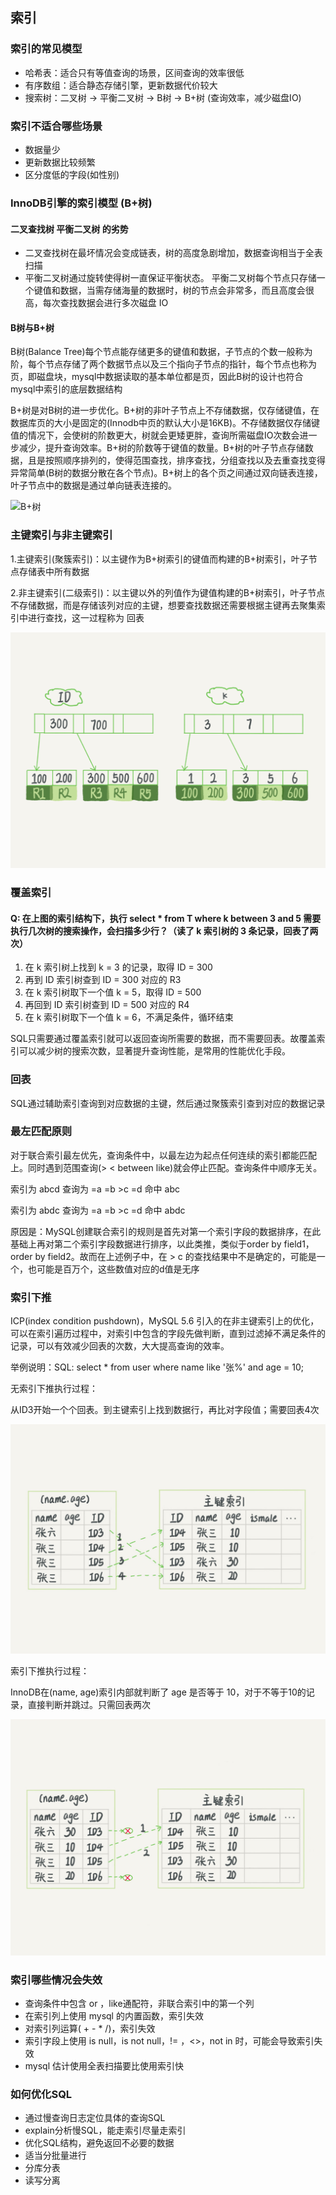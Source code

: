 ## 索引

### 索引的常见模型

+ 哈希表：适合只有等值查询的场景，区间查询的效率很低
+ 有序数组：适合静态存储引擎，更新数据代价较大
+ 搜索树：二叉树 -> 平衡二叉树 -> B树 -> B+树 (查询效率，减少磁盘IO)

### 索引不适合哪些场景

+ 数据量少
+ 更新数据比较频繁
+ 区分度低的字段(如性别)

### InnoDB引擎的索引模型  (B+树)

#### 二叉查找树 平衡二叉树 的劣势

+ 二叉查找树在最坏情况会变成链表，树的高度急剧增加，数据查询相当于全表扫描
+ 平衡二叉树通过旋转使得树一直保证平衡状态。 平衡二叉树每个节点只存储一个键值和数据，当需存储海量的数据时，树的节点会非常多，而且高度会很高，每次查找数据会进行多次磁盘 IO 

#### B树与B+树

B树(Balance Tree)每个节点能存储更多的键值和数据，子节点的个数一般称为阶，每个节点存储了两个数据节点以及三个指向子节点的指针，每个节点也称为页，即磁盘块，mysql中数据读取的基本单位都是页，因此B树的设计也符合mysql中索引的底层数据结构

B+树是对B树的进一步优化。B+树的非叶子节点上不存储数据，仅存储键值，在数据库页的大小是固定的(Innodb中页的默认大小是16KB)。不存储数据仅存储键值的情况下，会使树的阶数更大，树就会更矮更胖，查询所需磁盘IO次数会进一步减少，提升查询效率。B+树的阶数等于键值的数量。B+树的叶子节点存储数据，且是按照顺序排列的，使得范围查找，排序查找，分组查找以及去重查找变得异常简单(B树的数据分散在各个节点)。B+树上的各个页之间通过双向链表连接，叶子节点中的数据是通过单向链表连接的。    

![B+树](pic/B+树.jpg)

### 主键索引与非主键索引

1.主键索引(聚簇索引)：以主键作为B+树索引的键值而构建的B+树索引，叶子节点存储表中所有数据

2.非主键索引(二级索引)：以主键以外的列值作为键值构建的B+树索引，叶子节点不存储数据，而是存储该列对应的主键，想要查找数据还需要根据主键再去聚集索引中进行查找，这一过程称为 回表

![img](pic/聚集索引与二级索引.png)

### 覆盖索引

#### Q: 在上图的索引结构下，执行 select * from T where k between 3 and 5 需要执行几次树的搜索操作，会扫描多少行？（读了 k 索引树的 3 条记录，回表了两次）

1. 在 k 索引树上找到 k = 3 的记录，取得 ID = 300
2. 再到 ID 索引树查到 ID = 300 对应的 R3
3. 在 k 索引树取下一个值 k = 5，取得 ID = 500
4. 再回到 ID 索引树查到 ID = 500 对应的 R4
5. 在 k 索引树取下一个值 k = 6，不满足条件，循环结束

SQL只需要通过覆盖索引就可以返回查询所需要的数据，而不需要回表。故覆盖索引可以减少树的搜索次数，显著提升查询性能，是常用的性能优化手段。

### 回表

SQL通过辅助索引查询到对应数据的主键，然后通过聚簇索引查到对应的数据记录

### 最左匹配原则

对于联合索引最左优先，查询条件中，以最左边为起点任何连续的索引都能匹配上。同时遇到范围查询(> < between like)就会停止匹配。查询条件中顺序无关。

索引为 abcd 查询为 =a =b >c =d 命中 abc

索引为 abdc 查询为 =a =b >c =d 命中 abdc

原因是：MySQL创建联合索引的规则是首先对第一个索引字段的数据排序，在此基础上再对第二个索引字段数据进行排序，以此类推，类似于order by field1，order by field2。故而在上述例子中，在 > c 的查找结果中不是确定的，可能是一个，也可能是百万个，这些数值对应的d值是无序

### 索引下推

ICP(index condition pushdown)，MySQL 5.6 引入的在非主键索引上的优化，可以在索引遍历过程中，对索引中包含的字段先做判断，直到过滤掉不满足条件的记录，可以有效减少回表的次数，大大提高查询的效率。

举例说明：SQL: select * from user where name like '张%' and age = 10;

无索引下推执行过程：

从ID3开始一个个回表。到主键索引上找到数据行，再比对字段值；需要回表4次

![img](pic/无索引下推执行流程.png)

索引下推执行过程：

InnoDB在(name, age)索引内部就判断了 age 是否等于 10，对于不等于10的记录，直接判断并跳过。只需回表两次

![img](pic/索引下推执行流程.png)

### 索引哪些情况会失效

+ 查询条件中包含 or ，like通配符，非联合索引中的第一个列
+ 在索引列上使用 mysql 的内置函数，索引失效
+ 对索引列运算( + - * /)，索引失效
+ 索引字段上使用 is null，is not null，!= ，<>，not in 时，可能会导致索引失效
+ mysql 估计使用全表扫描要比使用索引快

### 如何优化SQL

+ 通过慢查询日志定位具体的查询SQL
+ explain分析慢SQL，能走索引尽量走索引
+ 优化SQL结构，避免返回不必要的数据
+ 适当分批量进行
+ 分库分表
+ 读写分离